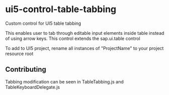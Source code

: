 # ui5-control-table-tabbing
Custom control for UI5 table tabbing

This enables user to tab through editable input elements inside table instead of using arrow keys.
This control extends the sap.ui.table control

To add to UI5 project, rename all instances of "ProjectName" to your project resource root

## Contributing

Tabbing modification can be seen in TableTabbing.js and TableKeyboardDelegate.js
